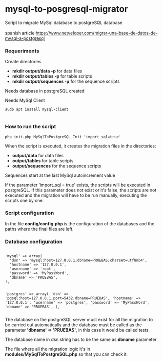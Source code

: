 # mysql-to-posgresql-migrator
Script to migrate MySql database to postgreSQL database
<br><br>
spanish article https://www.netveloper.com/migrar-una-base-de-datos-de-mysql-a-postgresql

<h3>Requeriments</h3>
Create directories
<ul>
<li><b>mkdir output/data -p</b> for data files
<li><b>mkdir output/tables -p</b> for table scripts
<li><b>mkdir output/sequences -p</b> for the sequence scripts
</ul>

Needs database in postgreSQL created

Needs MySql Client
<pre>
<code>sudo apt install mysql-client
</code>
</pre>

<h3>How to run the script</h3>

<pre>
<code>php init.php MySqlToPostgreSQL Init 'import_sql=true'</code>
</pre>

When the script is executed, it creates the migration files in the directories:
<ul>
<li><b>output/data</b> for data files
<li><b>output/tables</b> for table scripts
<li><b>output/sequences</b> for the sequence scripts
</ul>

Sequences start at the last MySql autoincrement value

If the parameter 'import_sql = true' exists, the scripts will be executed in postgreSQL.
If this parameter does not exist or it's false, the scripts are not executed and the migration will have to be run manually, executing the scripts one by one.

<h3>Script configuration</h3>

In the file <b>config/config.php</b> is the configuration of the databases and the paths where the final files are left.

<h3>Database configuration</h3>
<pre><code>
'mysql' => array(
  'dsn' => 'mysql:host=127.0.0.1;dbname=PRUEBAS;charset=utf8mb4',
  'hostname' => '127.0.0.1',
  'username' => 'root',
  'password' => 'MyPassWord',
  'dbname' => 'PRUEBAS',
),

'postgres' => array(
  'dsn' => 'pgsql:host=127.0.0.1;port=5432;dbname=PRUEBAS',
  'hostname' => '127.0.0.1',
  'username' => 'postgres',
  'password' => 'MyPassWord',
  'dbname' => 'PRUEBAS',
),
</pre></code>
The database on the postgreSQL server must exist for all the migration to be carried out automatically and the database must be called as the parameter <b>'dbname' => 'PRUEBAS'</b>, in this case it would be called tests.

The database name in dsn string has to be the same as <b>dbname</b> parameter

The file where all the migration logic it's in <b>modules/MySqlToPostgreSQL.php</b> so that you can check it.



